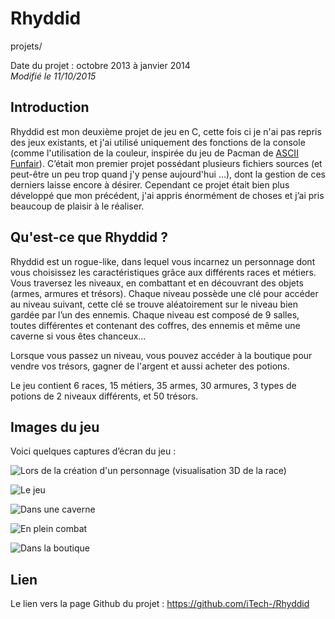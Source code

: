 Rhyddid
=======
projets/

Date du projet : octobre 2013 à janvier 2014  
*Modifié le 11/10/2015*

## Introduction

Rhyddid est mon deuxième projet de jeu en C, cette fois ci je n'ai pas repris des jeux existants, et j'ai utilisé uniquement des fonctions de la console (comme l'utilisation de la couleur, inspirée du jeu de Pacman de [ASCII Funfair](/projets/ascii_funfair.html)). C’était mon premier projet possédant plusieurs fichiers sources (et peut-être un peu trop quand j'y pense aujourd'hui ...), dont la gestion de ces derniers laisse encore à désirer. Cependant ce projet était bien plus développé que mon précédent, j'ai appris énormément de choses et j’ai pris beaucoup de plaisir à le réaliser.

## Qu'est-ce que Rhyddid ?

Rhyddid est un rogue-like, dans lequel vous incarnez un personnage dont vous choisissez les caractéristiques grâce aux différents races et métiers. Vous traversez les niveaux, en combattant et en découvrant des objets (armes, armures et trésors). Chaque niveau possède une clé pour accéder au niveau suivant, cette clé se trouve aléatoirement sur le niveau bien gardée par l’un des ennemis. Chaque niveau est composé de 9 salles, toutes différentes et contenant des coffres, des ennemis et même une caverne si vous êtes chanceux...

Lorsque vous passez un niveau, vous pouvez accéder à la boutique pour vendre vos trésors, gagner de l'argent et aussi acheter des potions.

Le jeu contient 6 races, 15 métiers, 35 armes, 30 armures, 3 types de potions de 2 niveaux différents, et 50 trésors.

## Images du jeu

Voici quelques captures d’écran du jeu :

![Lors de la création d'un personnage (visualisation 3D de la race)](/static/img/projets/rhyddid/nouveau_perso.png)

![Le jeu](/static/img/projets/rhyddid/jeu.png)

![Dans une caverne](/static/img/projets/rhyddid/caverne.png)

![En plein combat](/static/img/projets/rhyddid/combat.png)

![Dans la boutique](/static/img/projets/rhyddid/boutique.png)

## Lien

Le lien vers la page Github du projet : <https://github.com/iTech-/Rhyddid>
